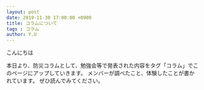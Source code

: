 ```yaml
---
layout: post
date: 2019-11-30 17:00:00 +0900
title: コラムについて
tags : コラム
author: Y.U
---
```



こんにちは

本日より、防災コラムとして、勉強会等で発表された内容をタグ「コラム」でこのページにアップしていきます。
メンバーが調べたこと、体験したことが書かれています。
ぜひ読んでみてください。